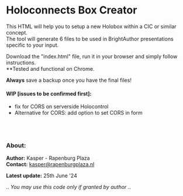 # Holoconnects Box Creator

This HTML will help you to setup a new Holobox within a CIC or similar concept.<br> 
The tool will generate 6 files to be used in BrightAuthor presentations specific to your input.<br>

Download the "index.html" file, run it in your browser and simply follow instructions.<br>
**Tested and functional on Chrome.

**Always** save a backup once you have the final files!<br>

#### WIP [issues to be confirmed first]:
- fix for CORS on serverside Holocontrol
- Alternative for CORS: add option to set CORS in form

<br/><br/>

### About:
**Author:** Kasper - Rapenburg Plaza<br>
**Contact:** kasper@rapenburgplaza.nl<br>

**Latest update:** 25th June '24<br>

.. *You may use this code only if granted by author* .. 

